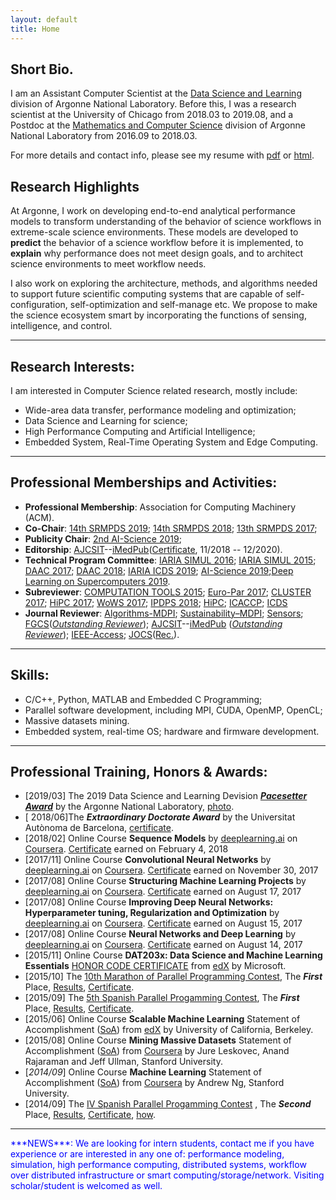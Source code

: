 ```yaml
---
layout: default
title: Home
---
```


## Short Bio.
I am an Assistant Computer Scientist at the [Data Science and Learning](http://www.anl.gov/dsl) division of Argonne National Laboratory. Before this, I was a research scientist at the University of Chicago from 2018.03 to 2019.08, and a Postdoc at the [Mathematics and Computer Science](http://www.mcs.anl.gov/person/zhengchun-liu) division of Argonne National Laboratory from 2016.09 to 2018.03. 

For more details and contact info, please see my resume with <a href="file/Zhengchun_Liu_CV.pdf" target="_blank">pdf</a> or <a href="file/Zhengchun_Liu_CV.html" target="_blank">html</a>.

## Research Highlights
At Argonne, I work on developing end-to-end analytical performance models to transform understanding of the behavior of science workflows in extreme-scale science environments. These models are developed to __predict__ the behavior of a science workflow before it is implemented, to __explain__ why performance does not meet design goals, and to architect science environments to meet workflow needs. 

I also work on exploring the architecture, methods, and algorithms needed to support future scientific computing systems that are capable of self-configuration, self-optimization and self-manage etc. We propose to make the science ecosystem smart by incorporating the functions of sensing, intelligence, and control.

---
## Research Interests:

I am interested in Computer Science related research, mostly include:

* Wide-area data transfer, performance modeling and optimization; 
* Data Science and Learning for science;
* High Performance Computing and Artificial Intelligence;
* Embedded System, Real-Time Operating System and Edge Computing.

---
## Professional Memberships and Activities:
* **Professional Membership**: Association for Computing Machinery (ACM). 
* **Co-Chair**: [14th SRMPDS 2019](https://srmpds.github.io/); [14th SRMPDS 2018](https://srmpds.github.io/index-2018.html); [13th SRMPDS 2017](https://sites.google.com/site/srmpds/); 
* **Publicity Chair**: [2nd AI-Science 2019](https://ai-science.github.io/);
* **Editorship**: [AJCSIT](http://www.imedpub.com/computer-science-and-information-technology/)--[iMedPub](http://www.imedpub.com)([Certificate](file/AJCST-Certificate_for_Editorial_Member.pdf), 11/2018 -- 12/2020).
* **Technical Program Committee**: [IARIA SIMUL 2016](https://www.iaria.org/conferences2016/ComSIMUL16.html); [IARIA SIMUL 2015](https://www.iaria.org/conferences2015/ComSIMUL15.html); [DAAC 2017](http://www.depts.ttu.edu/cac/conferences/ucc2017/page-2/daacworkshop.html); [DAAC 2018](); [IARIA ICDS 2019](https://www.iaria.org/conferences2019/ComICDS19.html); [AI-Science 2019](https://ai-science.github.io/);[Deep Learning on Supercomputers 2019](https://www.tacc.utexas.edu/workshop/2019/deep-learning).
* **Subreviewer**: [COMPUTATION TOOLS 2015](https://www.iaria.org/conferences2015/COMPUTATIONTOOLS15.html); [Euro-Par 2017](http://europar2017.usc.es/); [CLUSTER 2017](https://cluster17.github.io/); [HiPC 2017](http://hipc.org/); [WoWS 2017](https://words.sdsc.edu/wows2017); [IPDPS 2018](http://www.ipdps.org/ipdps2018/2018_call_for_papers.html); [HiPC](http://hipc.org); [ICACCP](http://www.icaccpa.in/); [ICDS](https://www.iaria.org/conferences2019/ICDS19.html)
* **Journal Reviewer**: [Algorithms-MDPI](http://www.mdpi.com/journal/algorithms); [ Sustainability–MDPI](http://www.mdpi.com/journal/sustainability); [Sensors](https://www.mdpi.com/journal/sensors); [FGCS](https://www.journals.elsevier.com/future-generation-computer-systems)([_Outstanding Reviewer_](file/outstanding-reviewer-zliu-fgcs.pdf)); [AJCSIT](http://www.imedpub.com/computer-science-and-information-technology/)--[iMedPub](http://www.imedpub.com) ([_Outstanding Reviewer_](file/AJCSIT-outstanding-reviewer.png)); [IEEE-Access](http://ieeeaccess.ieee.org/); [JOCS](https://www.journals.elsevier.com/journal-of-computational-science)([Rec.](file/reviewer-zliu-jocs.pdf)).

---
## Skills:
* C/C++, Python, MATLAB and Embedded C Programming;
* Parallel software development, including MPI, CUDA, OpenMP, OpenCL;
* Massive datasets mining.
* Embedded system, real-time OS; hardware and firmware development.

---
## Professional Training, Honors & Awards:
* [2019/03] The 2019 Data Science and Learning Devision [___Pacesetter Award___](img/pacesetter-award.JPG) by the Argonne National Laboratory, [photo](img/2019-pacesetter-award-photo.jpg). 
* [ 2018/06]The ___Extraordinary Doctorate Award___ by the Universitat Autònoma de Barcelona, [certificate](file/zliu-extraordinary-doc.pdf).
* [2018/02] Online Course __Sequence Models__ by [deeplearning.ai](https://www.deeplearning.ai/) on [Coursera](https://www.coursera.org/learn/nlp-sequence-models/home/welcome). <a href="https://www.coursera.org/account/accomplishments/certificate/98J8RFKMCGAA" target="_blank">Certificate</a> earned on February 4, 2018
* [2017/11] Online Course __Convolutional Neural Networks__ by [deeplearning.ai](https://www.deeplearning.ai/) on [Coursera](https://www.coursera.org/learn/convolutional-neural-networks). <a href="https://www.coursera.org/account/accomplishments/certificate/PS2LT4WMR7M8" target="_blank">Certificate</a> earned on November 30, 2017
* [2017/08] Online Course __Structuring Machine Learning Projects__ by [deeplearning.ai](https://www.deeplearning.ai/) on [Coursera](https://www.coursera.org/learn/neural-networks-deep-learning). <a href="https://www.coursera.org/account/accomplishments/certificate/GTUWDPUQJHJB" target="_blank">Certificate</a> earned on August 17, 2017
* [2017/08] Online Course __Improving Deep Neural Networks: Hyperparameter tuning, Regularization and Optimization__ by [deeplearning.ai](https://www.deeplearning.ai/) on [Coursera](https://www.coursera.org/learn/neural-networks-deep-learning). <a href="https://www.coursera.org/account/accomplishments/certificate/DAN32L2EDNUT" target="_blank">Certificate</a> earned on August 15, 2017
* [2017/08] Online Course __Neural Networks and Deep Learning__ by [deeplearning.ai](https://www.deeplearning.ai/) on [Coursera](https://www.coursera.org/learn/neural-networks-deep-learning). <a href="https://www.coursera.org/account/accomplishments/certificate/J93J6LDKAWFJ" target="_blank">Certificate</a> earned on August 14, 2017
* [2015/11] Online Course __DAT203x: Data Science and Machine Learning Essentials__ [HONOR CODE CERTIFICATE](file/Microsoft-DAT203x-Certificate-edX.pdf) from [edX](https://courses.edx.org/courses/course-v1:Microsoft+DAT203x+1T2016/info) by Microsoft.
* [2015/10] The [10th Marathon of Parallel Programming Contest](http://lspd.mackenzie.br/marathon/15/), The ___First___ Place, [Results](http://lspd.mackenzie.br/marathon/15/winners.html), [Certificate](file/10th-marathon.pdf).
* [2015/09] The [5th Spanish Parallel Progamming Contest](http://luna.inf.um.es/2015/), The ___First___ Place, [Results](http://luna.inf.um.es/2015/results.php?lang=en), [Certificate](file/certificado_2015_UAB.pdf).
* [2015/06] Online Course __Scalable Machine Learning__ Statement of Accomplishment ([SoA](file/Scalable-Machine-Learning-2015.pdf)) from [edX](https://courses.edx.org/courses/BerkeleyX/CS190.1x/1T2015/info) by University of California, Berkeley.
* [2015/08] Online Course __Mining Massive Datasets__ Statement of Accomplishment ([SoA](file/Coursera-mmds-2015.pdf)) from [Coursera](https://www.coursera.org/course/mmds) by Jure Leskovec, Anand Rajaraman and Jeff Ullman, Stanford University.
* [*2014/09*] Online Course __Machine Learning__ Statement of Accomplishment ([SoA](file/Coursera-ml-2014.pdf)) from [Coursera](https://www.coursera.org/course/ml) by Andrew Ng, Stanford University.
* [2014/09] The [IV Spanish Parallel Progamming Contest](http://luna.inf.um.es/2014/) , The ___Second___ Place, [Results](http://luna.inf.um.es/2014/results.php?lang=en), [Certificate](file/certificado_2014_UAB.pdf), [how](img/competition.jpg).

---
<span style="color:blue">
***NEWS***: 
We are looking for intern students, contact me if you have experience or are interested in any one of: performance modeling, simulation, high performance computing, distributed systems, workflow over distributed infrastructure or smart computing/storage/network. Visiting scholar/student is welcomed as well.
</span>
